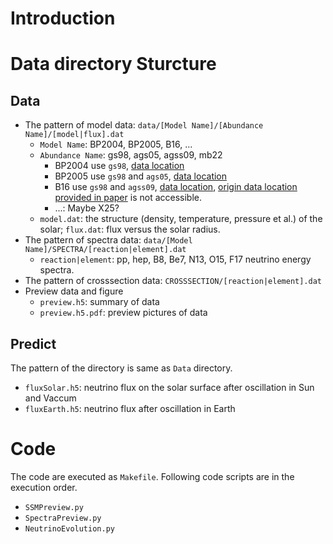 # Introduction

# Data directory Sturcture
## Data
+ The pattern of model data: `data/[Model Name]/[Abundance Name]/[model|flux].dat`
  + `Model Name`: BP2004, BP2005, B16, ...
  + `Abundance Name`: gs98, ags05, agss09, mb22
    + BP2004 use `gs98`, [data location](https://www.sns.ias.edu/~jnb/SNdata/Export/)
    + BP2005 use `gs98` and `ags05`, [data location](https://www.sns.ias.edu/~jnb/SNdata/Export/)
    + B16 use `gs98` and `agss09`, [data location](https://aliga.ice.csic.es/personal/aldos/Solar_Data.html), [origin data location provided in paper](http://www.ice.cat/personal/aldos/Solar_Data.html) is not accessible.
    + ...: Maybe X25?
  + `model.dat`: the structure (density, temperature, pressure et al.) of the solar; `flux.dat`: flux versus the solar radius.
+ The pattern of spectra data: `data/[Model Name]/SPECTRA/[reaction|element].dat`
  + `reaction|element`: pp, hep, B8, Be7, N13, O15, F17 neutrino energy spectra.
+ The pattern of crosssection data: `CROSSSECTION/[reaction|element].dat`
+ Preview data and figure
  + `preview.h5`: summary of data
  + `preview.h5.pdf`: preview pictures of data

## Predict
The pattern of the directory is same as `Data` directory.
+ `fluxSolar.h5`: neutrino flux on the solar surface after oscillation in Sun and Vaccum
+ `fluxEarth.h5`: neutrino flux after oscillation in Earth

# Code
The code are executed as `Makefile`. Following code scripts are in the execution order.
+ `SSMPreview.py`
+ `SpectraPreview.py`
+ `NeutrinoEvolution.py`
